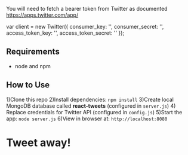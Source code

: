 You will need to fetch a bearer token from Twitter as documented https://apps.twitter.com/app/

var client = new Twitter({
  consumer_key: '',
  consumer_secret: '',
  access_token_key: '',
  access_token_secret: ''
});

## Requirements

- node and npm

## How to Use

1)Clone this repo 
2)Install dependencies: `npm install`
3)Create local MongoDB database called **react-tweets** (configured in `server.js`)
4) Replace credentials for Twitter API (configured in `config.js`)
5)Start the app: `node server.js`
6)View in browser at: `http://localhost:8080`
# Tweet away!

